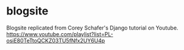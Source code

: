 # blogsite
Blogsite replicated from Corey Schafer's Django tutorial on Youtube. 
https://www.youtube.com/playlist?list=PL-osiE80TeTtoQCKZ03TU5fNfx2UY6U4p

